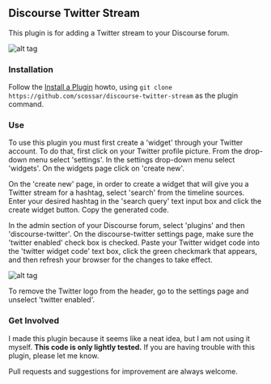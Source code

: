 ## Discourse Twitter Stream

This plugin is for adding a Twitter stream to your Discourse forum.

![alt tag](https://cloud.githubusercontent.com/assets/2975917/10836337/860d47e2-7e69-11e5-92a0-e00992d0939d.png)

### Installation

Follow the [Install a Plugin](https://meta.discourse.org/t/install-a-plugin/19157) howto, using
`git clone https://github.com/scossar/discourse-twitter-stream` as the plugin command.

### Use

To use this plugin you must first create a 'widget' through your Twitter account.
To do that, first click on your Twitter profile picture. From the drop-down menu select 'settings'.
In the settings drop-down menu select 'widgets'. On the widgets page click on 'create new'.

On the 'create new' page, in order to create a widget that will give you a Twitter stream for
a hashtag, select 'search' from the timeline sources. Enter your desired hashtag
in the 'search query' text input box and click the create widget button. Copy the
generated code.

In the admin section of your Discourse forum, select 'plugins' and then 'discourse-twitter'.
On the discourse-twitter settings page, make sure the 'twitter enabled' check box is
checked. Paste your Twitter widget code into the 'twitter widget code' text box, click
the green checkmark that appears, and then refresh your browser for the changes
to take effect.

![alt tag](https://cloud.githubusercontent.com/assets/2975917/10836334/74f72c3e-7e69-11e5-9d1b-7abfcb28e687.png)

To remove the Twitter logo from the header, go to the settings page and unselect 'twitter enabled'.

### Get Involved

I made this plugin because it seems like a neat idea, but I am not using it myself.
**This code is only lightly tested.** If you are having trouble with this plugin,
please let me know.

Pull requests and suggestions for improvement are always welcome.

